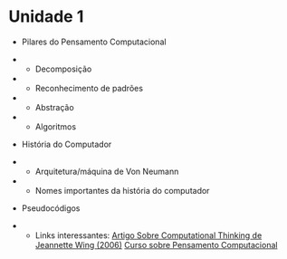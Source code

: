 # Unidade 1

* Pilares do Pensamento Computacional
* * Decomposição
* * Reconhecimento de padrões
* * Abstração
* * Algoritmos
* História do Computador
* * Arquitetura/máquina de Von Neumann
* * Nomes importantes da história do computador
* Pseudocódigos

* * Links interessantes:
[Artigo Sobre Computational Thinking de Jeannette Wing (2006)](https://www.cs.cmu.edu/~./15110-s13/Wing06-ct.pdf)
[Curso sobre Pensamento Computacional](https://www.coursera.org/learn/computational-thinking-problem-solving)